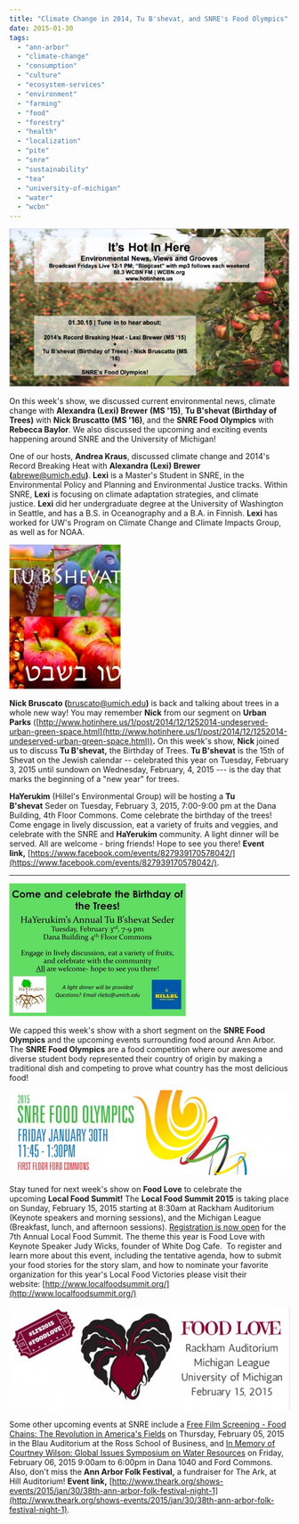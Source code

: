 ```yaml
---
title: "Climate Change in 2014, Tu B'shevat, and SNRE's Food Olympics"
date: 2015-01-30
tags: 
  - "ann-arbor"
  - "climate-change"
  - "consumption"
  - "culture"
  - "ecosystem-services"
  - "environment"
  - "farming"
  - "food"
  - "forestry"
  - "health"
  - "localization"
  - "pite"
  - "snre"
  - "sustainability"
  - "tea"
  - "university-of-michigan"
  - "water"
  - "wcbn"
---
```


![Picture](images/14227372161.jpg)

On this week's show, we discussed current environmental news, climate change with **Alexandra (Lexi) Brewer** **(MS '15)**, **Tu B'shevat (Birthday of Trees)** with **Nick Bruscatto (MS '16)**, and the **SNRE Food Olympics** with **Rebecca Baylor**. We also discussed the upcoming and exciting events happening around SNRE and the University of Michigan!

<!--more-->

One of our hosts, **Andrea Kraus**, discussed climate change and 2014's Record Breaking Heat with **Alexandra (Lexi) Brewer (**[abrewe@umich.edu](mailto:abrewe@umich.edu)**)**. **Lexi** is a Master's Student in SNRE, in the Environmental Policy and Planning and Environmental Justice tracks. Within SNRE, **Lexi** is focusing on climate adaptation strategies, and climate justice. **Lexi** did her undergraduate degree at the University of Washington in Seattle, and has a B.S. in Oceanography and a B.A. in Finnish. **Lexi** has worked for UW's Program on Climate Change and Climate Impacts Group, as well as for NOAA.

![Picture](images/2334041.jpg)

**Nick Bruscato (**[bruscato@umich.edu](mailto:bruscato@umich.edu)**)** is back and talking about trees in a whole new way! You may remember **Nick** from our segment on **Urban Parks** ([http://www.hotinhere.us/1/post/2014/12/1252014-undeserved-urban-green-space.html](http://www.hotinhere.us/1/post/2014/12/1252014-undeserved-urban-green-space.html))**.** On this week's show, **Nick** joined us to discuss **Tu B'shevat,** the Birthday of Trees. **Tu B'shevat** is the 15th of Shevat on the Jewish calendar -- celebrated this year on Tuesday, February 3, 2015 until sundown on Wednesday, February, 4, 2015 --- is the day that marks the beginning of a "new year" for trees.

**HaYerukim** (Hillel's Environmental Group) will be hosting a **Tu B'shevat** Seder on Tuesday, February 3, 2015, 7:00-9:00 pm at the Dana Building, 4th Floor Commons. Come celebrate the birthday of the trees! Come engage in lively discussion, eat a variety of fruits and veggies, and celebrate with the SNRE and **HaYerukim** community. A light dinner will be served. All are welcome - bring friends! Hope to see you there! **Event link,** [https://www.facebook.com/events/827939170578042/](https://www.facebook.com/events/827939170578042/).

* * *

![Picture](images/28927271.jpg)

We capped this week's show with a short segment on the **SNRE Food Olympics** and the upcoming events surrounding food around Ann Arbor. The **SNRE Food Olympics** are a food competition where our awesome and diverse student body represented their country of origin by making a traditional dish and competing to prove what country has the most delicious food!

![Picture](images/4108890_orig1.jpg)

Stay tuned for next week's show on **Food Love** to celebrate the upcoming **Local Food Summit!** The **Local Food Summit 2015** is taking place on Sunday, February 15, 2015 starting at 8:30am at Rackham Auditorium (Keynote speakers and morning sessions), and the Michigan League (Breakfast, lunch, and afternoon sessions). [Registration is now open](http://www.localfoodsummit.org/) for the 7th Annual Local Food Summit. The theme this year is Food Love with Keynote Speaker Judy Wicks, founder of White Dog Cafe.  To register and learn more about this event, including the tentative agenda, how to submit your food stories for the story slam, and how to nominate your favorite organization for this year's Local Food Victories please visit their website: [http://www.localfoodsummit.org/](http://www.localfoodsummit.org/)

![Picture](images/4981723_orig1.jpg)

Some other upcoming events at SNRE include a [Free Film Screening - Food Chains: The Revolution in America's Fields](http://snre.umich.edu/events/free_film_screening_food_chains_the_revolution_in_americas_fields) on Thursday, February 05, 2015 in the Blau Auditorium at the Ross School of Business, and [In Memory of Courtney Wilson: Global Issues Symposium on Water Resources](http://snre.umich.edu/events/in_memory_of_courtney_wilson_global_issues_symposium_on_water_resources) on Friday, February 06, 2015 9:00am to 6:00pm in Dana 1040 and Ford Commons. Also, don't miss the **Ann Arbor Folk Festival,** a fundraiser for The Ark, at Hill Auditorium! **Event link,** [http://www.theark.org/shows-events/2015/jan/30/38th-ann-arbor-folk-festival-night-1](http://www.theark.org/shows-events/2015/jan/30/38th-ann-arbor-folk-festival-night-1).
